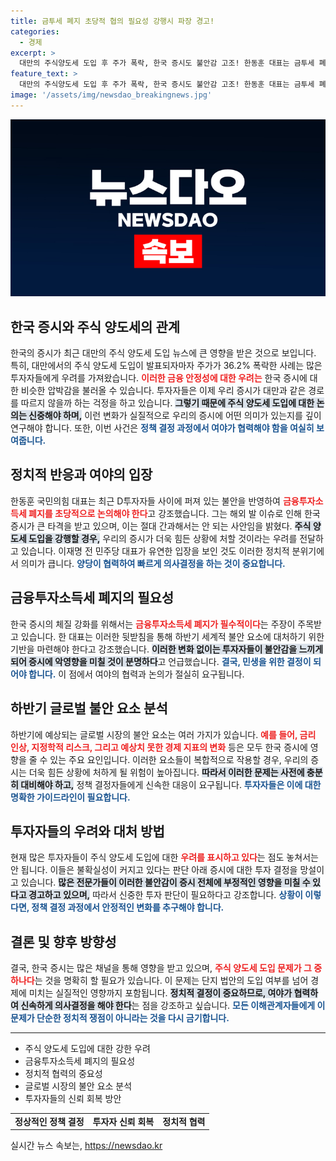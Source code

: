 ```yaml
---
title: 금투세 폐지 초당적 협의 필요성 강행시 파장 경고!
categories:
  - 경제
excerpt: >
  대만의 주식양도세 도입 후 주가 폭락, 한국 증시도 불안감 고조! 한동훈 대표는 금투세 폐지를 초당적으로 논의하자고 촉구하며, 이재명도 유연한 입장을 보였다. 민생을 위한 정치적 논의, 과연 어떤 결론이 나올까?
feature_text: >
  대만의 주식양도세 도입 후 주가 폭락, 한국 증시도 불안감 고조! 한동훈 대표는 금투세 폐지를 초당적으로 논의하자고 촉구하며, 이재명도 유연한 입장을 보였다. 민생을 위한 정치적 논의, 과연 어떤 결론이 나올까?
image: '/assets/img/newsdao_breakingnews.jpg'
---
```


<p><img src="/assets/img/newsdao_breakingnews.jpg" alt="ontimetimes 속보" /></p>

<h2 data-ke-size="size26">한국 증시와 주식 양도세의 관계</h2>

<p data-ke-size="size16">한국의 증시가 최근 대만의 주식 양도세 도입 뉴스에 큰 영향을 받은 것으로 보입니다. 특히, 대만에서의 주식 양도세 도입이 발표되자마자 주가가 36.2% 폭락한 사례는 많은 투자자들에게 우려를 가져왔습니다. <b><span style="color: #ee2323;">이러한 금융 안정성에 대한 우려는</span></b> 한국 증시에 대한 비슷한 압박감을 불러올 수 있습니다. 투자자들은 이제 우리 증시가 대만과 같은 경로를 따르지 않을까 하는 걱정을 하고 있습니다. <b><span style="background-color: #21538527;">그렇기 때문에 주식 양도세 도입에 대한 논의는 신중해야 하며,</span></b> 이런 변화가 실질적으로 우리의 증시에 어떤 의미가 있는지를 깊이 연구해야 합니다. 또한, 이번 사건은 <b><span style="color: #1a5490;">정책 결정 과정에서 여야가 협력해야 함을 여실히 보여줍니다.</span></b></p>

<p data-ke-size="size16"></p>

<h2 data-ke-size="size26">정치적 반응과 여야의 입장</h2>

<p data-ke-size="size16">한동훈 국민의힘 대표는 최근 D투자자들 사이에 퍼져 있는 불안을 반영하여 <b><span style="color: #ee2323;">금융투자소득세 폐지를 초당적으로 논의해야 한다</span></b>고 강조했습니다. 그는 해외 발 이슈로 인해 한국 증시가 큰 타격을 받고 있으며, 이는 절대 간과해서는 안 되는 사안임을 밝혔다. <b><span style="background-color: #21538527;">주식 양도세 도입을 강행할 경우,</span></b> 우리의 증시가 더욱 힘든 상황에 처할 것이라는 우려를 전달하고 있습니다. 이재명 전 민주당 대표가 유연한 입장을 보인 것도 이러한 정치적 분위기에서 의미가 큽니다. <b><span style="color: #1a5490;">양당이 협력하여 빠르게 의사결정을 하는 것이 중요합니다.</span></b></p>

<p data-ke-size="size16"></p>

<h2 data-ke-size="size26">금융투자소득세 폐지의 필요성</h2>

<p data-ke-size="size16">한국 증시의 체질 강화를 위해서는 <b><span style="color: #ee2323;">금융투자소득세 폐지가 필수적이다</span></b>는 주장이 주목받고 있습니다. 한 대표는 이러한 뒷받침을 통해 하반기 세계적 불안 요소에 대처하기 위한 기반을 마련해야 한다고 강조했습니다. <b><span style="background-color: #21538527;">이러한 변화 없이는 투자자들이 불안감을 느끼게 되어 증시에 악영향을 미칠 것이 분명하다</span></b>고 언급했습니다. <b><span style="color: #1a5490;">결국, 민생을 위한 결정이 되어야 합니다.</span></b> 이 점에서 여야의 협력과 논의가 절실히 요구됩니다.</p>

<p data-ke-size="size16"></p>

<h2 data-ke-size="size26">하반기 글로벌 불안 요소 분석</h2>

<p data-ke-size="size16">하반기에 예상되는 글로벌 시장의 불안 요소는 여러 가지가 있습니다. <b><span style="color: #ee2323;">예를 들어, 금리 인상, 지정학적 리스크, 그리고 예상치 못한 경제 지표의 변화</span></b> 등은 모두 한국 증시에 영향을 줄 수 있는 주요 요인입니다. 이러한 요소들이 복합적으로 작용할 경우, 우리의 증시는 더욱 힘든 상황에 처하게 될 위험이 높아집니다. <b><span style="background-color: #21538527;">따라서 이러한 문제는 사전에 충분히 대비해야 하고,</span></b> 정책 결정자들에게 신속한 대응이 요구됩니다. <b><span style="color: #1a5490;">투자자들은 이에 대한 명확한 가이드라인이 필요합니다.</span></b></p>

<p data-ke-size="size16"></p>

<h2 data-ke-size="size26">투자자들의 우려와 대처 방법</h2>

<p data-ke-size="size16">현재 많은 투자자들이 주식 양도세 도입에 대한 <b><span style="color: #ee2323;">우려를 표시하고 있다</span></b>는 점도 놓쳐서는 안 됩니다. 이들은 불확실성이 커지고 있다는 판단 아래 증시에 대한 투자 결정을 망설이고 있습니다. <b><span style="background-color: #21538527;">많은 전문가들이 이러한 불안감이 증시 전체에 부정적인 영향을 미칠 수 있다고 경고하고 있으며,</span></b> 따라서 신중한 투자 판단이 필요하다고 강조합니다. <b><span style="color: #1a5490;">상황이 이렇다면, 정책 결정 과정에서 안정적인 변화를 추구해야 합니다.</span></b></p>

<p data-ke-size="size16"></p>

<h2 data-ke-size="size26">결론 및 향후 방향성</h2>

<p data-ke-size="size16">결국, 한국 증시는 많은 채널을 통해 영향을 받고 있으며, <b><span style="color: #ee2323;">주식 양도세 도입 문제가 그 중 하나다</span></b>는 것을 명확히 할 필요가 있습니다. 이 문제는 단지 법안의 도입 여부를 넘어 경제에 미치는 실질적인 영향까지 포함됩니다. <b><span style="background-color: #21538527;">정치적 결정이 중요하므로, 여야가 협력하여 신속하게 의사결정을 해야 한다</span></b>는 점을 강조하고 싶습니다. <b><span style="color: #1a5490;">모든 이해관계자들에게 이 문제가 단순한 정치적 쟁점이 아니라는 것을 다시 금기합니다.</span></b></p>

<p data-ke-size="size16"></p>

<hr />

<ul>
<li>주식 양도세 도입에 대한 강한 우려</li>
<li>금융투자소득세 폐지의 필요성</li>
<li>정치적 협력의 중요성</li>
<li>글로벌 시장의 불안 요소 분석</li>
<li>투자자들의 신뢰 회복 방안</li>
</ul>

<table style="width: 100%; border-collapse: collapse;">
<tr>
<td style="text-align: center; height: 17px;"><b>정상적인 정책 결정</b></td>
<td style="text-align: center; height: 17px;"><b>투자자 신뢰 회복</b></td>
<td style="text-align: center; height: 17px;"><b>정치적 협력</b></td>
</tr>
</table>
실시간 뉴스 속보는, <a href="https://newsdao.kr" rel="dofollow">https://newsdao.kr</a>


